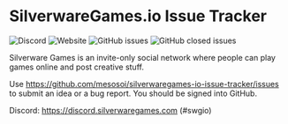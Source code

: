 # SilverwareGames.io Issue Tracker

![Discord](https://img.shields.io/discord/502237118953947137)
![Website](https://img.shields.io/website?url=https%3A%2F%2Fsilverwaregames.io)
![GitHub issues](https://img.shields.io/github/issues-raw/mesosoi/silverwaregames-io-issue-tracker)
![GitHub closed issues](https://img.shields.io/github/issues-closed-raw/mesosoi/silverwaregames-io-issue-tracker)

Silverware Games is an invite-only social network where people can play games online and post creative stuff.

Use https://github.com/mesosoi/silverwaregames-io-issue-tracker/issues to submit an idea or a bug report. You should be signed into GitHub.

Discord: https://discord.silverwaregames.com (#swgio)
